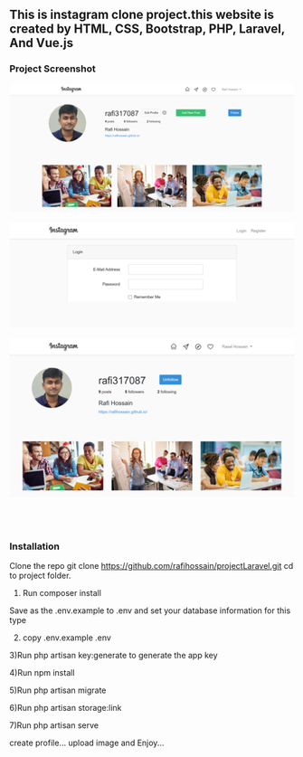 <h2>This is instagram clone project.this website is created by HTML, CSS, Bootstrap, 
PHP, Laravel, And Vue.js </h2>
<h3>Project Screenshot</h3>
<img src="img/img1.png" alt=""><br><br>
<img src="img/img2.png" alt=""><br><br>
<img src="img/img3.png" alt=""><br><br>
<img src="img/img4.png" alt=""><br><br>
<h3>Installation</h3>

Clone the repo git clone https://github.com/rafihossain/projectLaravel.git
cd to project folder.

1) Run composer install

Save as the .env.example to .env and set your database information for this type

2) copy .env.example .env

3)Run php artisan key:generate to generate the app key

4)Run npm install

5)Run php artisan migrate

6)Run php artisan storage:link

7)Run php artisan serve

create profile... upload image and Enjoy...
